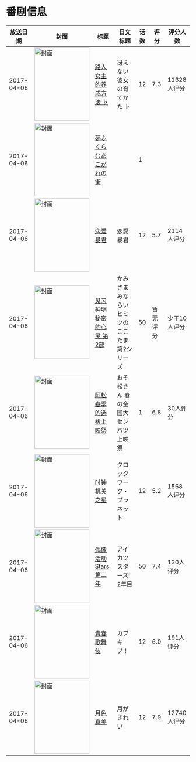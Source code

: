# 番剧信息

|放送日期|封面|标题|日文标题|话数|评分|评分人数|
|---|---|---|---|---|---|---|
|2017-04-06|<img src="https://lain.bgm.tv/pic/cover/c/3a/ce/132734_CcMW0.jpg" alt="封面" style="width:150px;height:200px;object-fit:cover;">|[路人女主的养成方法 ♭](https://bangumi.tv/subject/132734)|冴えない彼女の育てかた ♭|12|7.3|11328人评分|
|2017-04-06|<img src="https://lain.bgm.tv/pic/cover/c/a8/0d/407238_dBdDT.jpg" alt="封面" style="width:150px;height:200px;object-fit:cover;">|[夢ふくらむあこがれの街](https://bangumi.tv/subject/407238)||1|||
|2017-04-06|<img src="https://lain.bgm.tv/pic/cover/c/11/a1/159795_XVpNv.jpg" alt="封面" style="width:150px;height:200px;object-fit:cover;">|[恋爱暴君](https://bangumi.tv/subject/159795)|恋愛暴君|12|5.7|2114人评分|
|2017-04-06|<img src="https://lain.bgm.tv/pic/cover/c/89/9a/210465_uYKup.jpg" alt="封面" style="width:150px;height:200px;object-fit:cover;">|[见习神明 秘密的心灵 第2部](https://bangumi.tv/subject/210465)|かみさまみならい ヒミツのここたま 第2シリーズ|50|暂无评分|少于10人评分|
|2017-04-06|<img src="https://lain.bgm.tv/pic/cover/c/2b/38/210809_R0IkE.jpg" alt="封面" style="width:150px;height:200px;object-fit:cover;">|[阿松 春季的选拔上映祭](https://bangumi.tv/subject/210809)|おそ松さん 春の全国大センバツ上映祭|1|6.8|30人评分|
|2017-04-06|<img src="https://lain.bgm.tv/pic/cover/c/b6/a1/162715_FnNg7.jpg" alt="封面" style="width:150px;height:200px;object-fit:cover;">|[时钟机关之星](https://bangumi.tv/subject/162715)|クロックワーク・プラネット|12|5.2|1568人评分|
|2017-04-06|<img src="https://lain.bgm.tv/pic/cover/c/27/ef/207491_Oih75.jpg" alt="封面" style="width:150px;height:200px;object-fit:cover;">|[偶像活动Stars 第二年](https://bangumi.tv/subject/207491)|アイカツスターズ! 2年目|50|7.4|130人评分|
|2017-04-06|<img src="https://lain.bgm.tv/pic/cover/c/98/7a/189793_9594k.jpg" alt="封面" style="width:150px;height:200px;object-fit:cover;">|[青春歌舞伎](https://bangumi.tv/subject/189793)|カブキブ！|12|6.0|191人评分|
|2017-04-06|<img src="https://lain.bgm.tv/pic/cover/c/a8/41/207573_95N29.jpg" alt="封面" style="width:150px;height:200px;object-fit:cover;">|[月色真美](https://bangumi.tv/subject/207573)|月がきれい|12|7.9|12740人评分|

